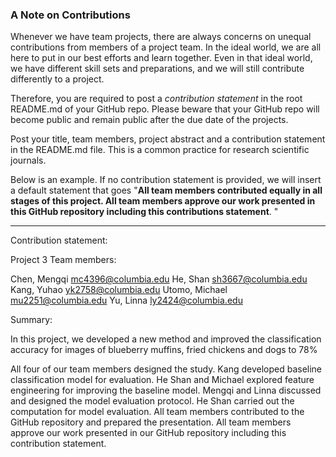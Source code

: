 ### A Note on Contributions

Whenever we have team projects, there are always concerns on unequal contributions from members of a project team. In the ideal world, we are all here to put in our best efforts and learn together. Even in that ideal world, we have different skill sets and preparations, and we will still contribute differently to a project. 

Therefore, you are required to post a *contribution statement* in the root README.md of your GitHub repo. Please beware that your GitHub repo will become public and remain public after the due date of the projects. 

Post your title, team members, project abstract and a contribution statement in the README.md file.  This is a common practice for research scientific journals. 

Below is an example. If no contribution statement is provided, we will insert a default statement that goes "**All team members contributed equally in all stages of this project. All team members approve our work presented in this GitHub repository including this contributions statement**. "

---
Contribution statement:

Project 3 Team members:

Chen, Mengqi mc4396@columbia.edu
He, Shan sh3667@columbia.edu
Kang, Yuhao yk2758@columbia.edu
Utomo, Michael mu2251@columbia.edu
Yu, Linna ly2424@columbia.edu

Summary: 

In this project, we developed a new method and improved the classification accuracy for images of blueberry muffins, fried chickens and dogs to 78% 

All four of our team members designed the study. Kang developed baseline classification model for evaluation. He Shan and Michael explored feature engineering for improving the baseline model. Mengqi and Linna discussed and designed the model evaluation protocol. He Shan carried out the computation for model evaluation. All team members contributed to the GitHub repository and prepared the presentation. All team members approve our work presented in our GitHub repository including this contribution statement.
